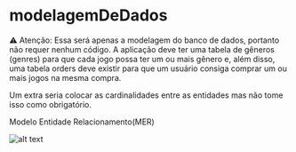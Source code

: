 # modelagemDeDados

⚠️ Atenção: Essa será apenas a modelagem do banco de dados, portanto não requer nenhum código.
A aplicação deve ter uma tabela de gêneros (genres) para que cada jogo possa ter um ou mais gênero e, além disso, uma tabela orders deve existir para que um usuário consiga comprar um ou mais jogos na mesma compra.

Um extra seria colocar as cardinalidades entre as entidades mas não tome isso como obrigatório.

Modelo Entidade Relacionamento(MER)

![alt text](https://github.com/[username]/[reponame]/blob/[branch]/image.jpg?raw=true)

